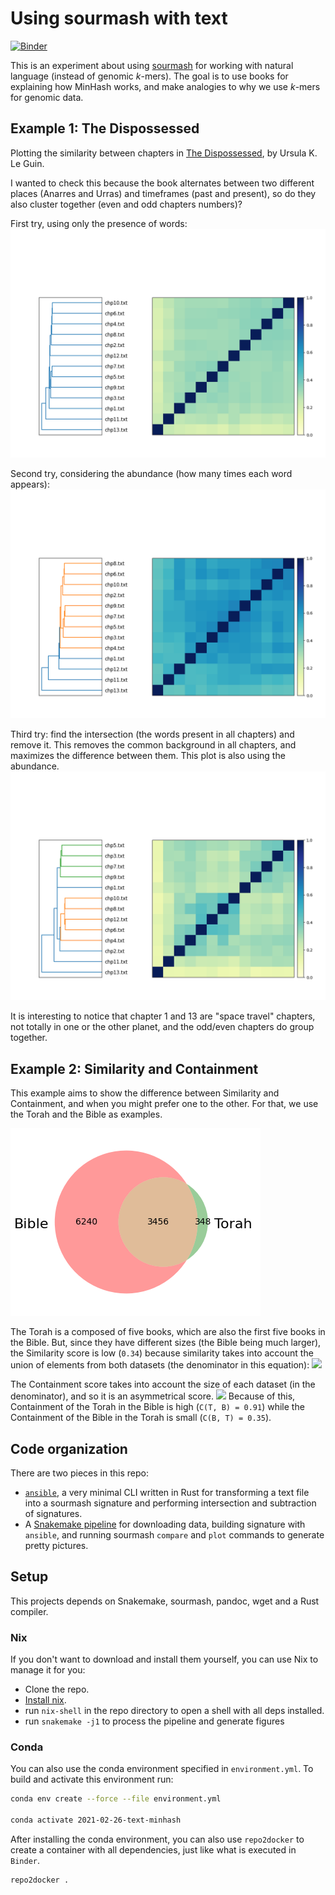 # Using sourmash with text

[![Binder](https://mybinder.org/badge_logo.svg)](https://mybinder.org/v2/gh/luizirber/2021-02-26-text-minhash/latest?urlpath=lab/)

This is an experiment about using [sourmash] for working with natural
language (instead of genomic _k_-mers). The goal is to use books for explaining
how MinHash works, and make analogies to why we use _k_-mers for genomic data.

[sourmash]: http://sourmash.bio

## Example 1: The Dispossessed

Plotting the similarity between chapters in [The Dispossessed](http://self.gutenberg.org/articles/The_Dispossessed),
by Ursula K. Le Guin.

I wanted to check this because the book alternates between two different places
(Anarres and Urras) and timeframes (past and present), so do they also cluster
together (even and odd chapters numbers)?

First try, using only the presence of words:
![](https://github.com/luizirber/2021-02-26-text-minhash/raw/gh-pages/dispossessed/full/n1-s1-a0.matrix.png)

Second try, considering the abundance (how many times each word appears):
![](https://github.com/luizirber/2021-02-26-text-minhash/raw/gh-pages/dispossessed/full/n1-s1-a1.matrix.png)

Third try: find the intersection (the words present in all chapters) and remove it.
This removes the common background in all chapters, and maximizes the difference
between them. This plot is also using the abundance.
![](https://github.com/luizirber/2021-02-26-text-minhash/raw/gh-pages/dispossessed/sub/n1-s1-a1.matrix.png)

It is interesting to notice that chapter 1 and 13 are "space travel" chapters,
not totally in one or the other planet,
and the odd/even chapters do group together.

## Example 2: Similarity and Containment

This example aims to show the difference between Similarity and Containment,
and when you might prefer one to the other.
For that, we use the Torah and the Bible as examples.

![](https://github.com/luizirber/2021-02-26-text-minhash/raw/gh-pages/sacred-n1-s1.png)

The Torah is a composed of five books,
which are also the first five books in the Bible.
But, since they have different sizes (the Bible being much larger),
the Similarity score is low (`0.34`) because similarity takes into account the
union of elements from both datasets (the denominator in this equation):
<img src="https://render.githubusercontent.com/render/math?math=J(A, B) = \frac{|A \cap B|}{|A \cup B|}">

The Containment score takes into account the size of each dataset (in the denominator),
and so it is an asymmetrical score.
<img src="https://render.githubusercontent.com/render/math?math=C(A, B) = \frac{|A \cap B|}{|A|}">
Because of this,
Containment of the Torah in the Bible is high (`C(T, B) = 0.91`)
while the Containment of the Bible in the Torah is small (`C(B, T) = 0.35`).

## Code organization

There are two pieces in this repo:
- [`ansible`](./ansible), a very minimal CLI written in Rust for transforming a text file
  into a sourmash signature and performing intersection and subtraction of
  signatures.
- A [Snakemake pipeline](./Snakefile) for downloading data, building signature with
  `ansible`,  and running sourmash `compare` and `plot` commands to generate
  pretty pictures.

## Setup

This projects depends on Snakemake, sourmash, pandoc, wget and a Rust compiler.

### Nix

If you don't want to download and install them yourself, you can use Nix
to manage it for you:

- Clone the repo.
- [Install nix](https://nixos.org/guides/install-nix.html).
- run `nix-shell` in the repo directory to open a shell with all deps installed.
- run `snakemake -j1` to process the pipeline and generate figures

### Conda

You can also use the conda environment specified in `environment.yml`.
To build and activate this environment run:

```bash
conda env create --force --file environment.yml

conda activate 2021-02-26-text-minhash
```

After installing the conda environment,
you can also use `repo2docker` to create a container with all dependencies,
just like what is executed in `Binder`.
```bash
repo2docker .
```
